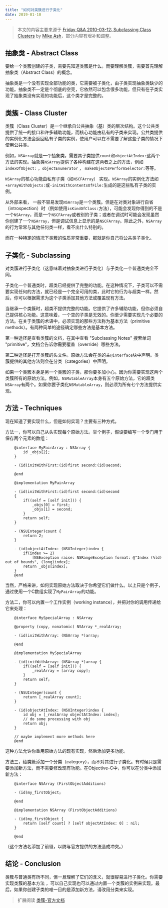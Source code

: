 ```yaml
---
title: "如何对类簇进行子类化"
date: 2019-01-10
---
```


>本文的内容主要来源于 [Friday Q&A 2010-03-12: Subclassing Class Clusters](https://www.mikeash.com/pyblog/friday-qa-2010-03-12-subclassing-class-clusters.html) by [Mike Ash](https://www.mikeash.com/)，部分内容有增补和调整。


## 抽象类 - Abstract Class
要给一个类簇创建的子类，需要先知道类簇是什么。而要理解类簇，需要首先理解抽象类（Abstract Class）的概念。

抽象类是一个没有实现全部功能的类，它需要被子类化，由子类实现抽象类缺少的功能。抽象类不一定是个彻底的空壳，它依然可以包含很多功能，但只有在子类实现了抽象类没有实现的功能后，这个类才是完整的。

## 类簇 - Class Cluster
类簇（Class Cluster）是一个继承自公共抽象（基）类的层次结构。这个公共类提供了统一的接口和许多辅助功能，而核心功能由私有的子类来实现。公共类提供的实例化方法会返回私有子类的实例，使用户可以在不需要了解这些子类的情况下使用公共类。

例如，`NSArray`就是一个抽象类，需要其子类提供`count`和`objectAtIndex:`这两个方法的实现。抽象类`NSArray`提供了各种构建在这两者之上的方法，例如`indexOfObject:` ，`objectEnumerator` ， `makeObjectsPerformSelector:`等等。

`NSArray`的核心功能由私有子类（如`NSCFArray`） 实现。`NSArray`的实例化方法如`+arrayWithObjects:`或`-initWithContentsOfFile:`生成的是这些私有子类的实例。

从外部来看， 一般不容易发现`NSArray`是一个类簇。但是在对类对象进行自省（introspection）时（例如使用`isKindOfClass:`方法），可能会发现你得到的不是一个`NSArray`，而是一个`NSCFArray`或者别的子类；或者在调试时可能会发现虽然你创建了一个`NSArray`，但是调试信息上显示的是`NSCFArray`。除此之外，`NSArray`的行为常常与其他任何类一样，看不出什么特别的。

而在一种特定的情况下类簇的性质非常重要，那就是你自己将公共类子类化。

## 子类化 - Subclassing
对类簇进行子类化（这意味着对抽象类进行子类化）与子类化一个普通类完全不同。

子类化一个普通类时，超类已经提供了完整的功能。在这种情况下，子类可以不需要实现任何的方法，就已经是一个完全可用的类，此时它的行为与超类一样。然后，你可以根据需求为这个子类添加其他方法或覆盖现有方法。

当继承一个类簇时，超类不提供完整的功能。它提供了许多辅助功能，但你必须自己提供核心功能。这意味着，一个空的子类是无效的。你至少需要实现几个必要的方法。在关于类簇的术语中，必须实现的那些方法称为基本方法（primitive methods）。有两种简单的途径确定哪些方法是基本方法。

第一种途径是查看类簇的文档，在其中查看 "Subclassing Notes" 搜索单词 "primitive"，文档会告诉你需要覆盖（override）哪些方法。

第二种途径是打开类簇的头文件。原始方法会在类的主`@interface`块中声明。类簇提供的其他方法则会在分类（categories）中声明。

如果一个类簇本身是另一个类簇的子类，那你要多加小心。因为你需要实现这两个类簇所有的原始方法。例如，`NSMutableArray`本身有五个原始方法，它的超类`NSArray`有两个。如果你要子类化`NSMutableArray`，则必须为所有七个方法提供实现。

## 方法 - Techniques 
现在知道了要实现什么，但是如何实现？主要有三种方式。

方法一，你可以自己从头实现每个原始方法。举个例子，假设要编写一个专门用于保存两个元素的数组：
```
    @interface MyPairArray : NSArray {
        id _objs[2];
    }

    - (id)initWithFirst:(id)first second:(id)second;

    @end
    
    @implementation MyPairArray
    
    - (id)initWithFirst:(id)first second:(id)second
    {
        if((self = [self init])) {
            _objs[0] = first;
            _objs[1] = second;
        }
        return self;
    }
    
    - (NSUInteger)count {
        return 2;
    }
    
    - (id)objectAtIndex: (NSUInteger)index {
        if(index >= 2)
            [NSException raise: NSRangeException format: @"Index (%ld) out of bounds", (long)index];
        return _objs[index];
    }
    @end
```

当然，严格来讲，如何实现原始方法取决于你希望它们做什么。以上只是个例子，通过使用一个C数组实现了`MyPairArray`的功能。

方法二，你可以内置一个工作实例（working instance），并把对你的调用传递给它来处理：

```
    @interface MySpecialArray : NSArray

    @property (copy, nonatomic) NSArray *_realArray;
    
    - (id)initWithArray: (NSArray *)array;
    
    @end
    
    @implementation MySpecialArray
    
    - (id)initWithArray: (NSArray *)array {
        if((self = [self init])) {
            _realArray = [array copy];
        }
        return self;
    }
        
    - (NSUInteger)count {
        return [_realArray count];
    }
    
    - (id)objectAtIndex: (NSUInteger)index {
        id obj = [_realArray objectAtIndex: index];
        // do some processing with obj
        return obj;
    }
    
    // maybe implement more methods here
    @end
```

这种方法允许你重用原始方法的现有实现，然后添加更多功能。

方法三，给类簇添加一个分类（category），而不对其进行子类化。有时候只是需要添加新方法，而不需要修改现有功能。在Objective-C中，你可以在分类中添加新方法：

```
    @interface NSArray (FirstObjectAdditions)
    
    - (id)my_firstObject;
    
    @end
    
    @implementation NSArray (FirstObjectAdditions)
    
    - (id)my_firstObject {
        return [self count] ? [self objectAtIndex: 0] : nil;
    }
    
    @end
```

（这个方法名添加了前缀，以防与官方提供的方法造成冲突。）

## 结论 - Conclusion
类簇与普通类有所不同，但一旦理解了它们的含义，就很容易进行子类化。你需要实现类簇的基本方法 ，可以自己实现也可以通过内置一个类簇的实例来实现。最后，如果你创建子类的唯一目的是添加新方法，请改用分类来实现。

> 扩展阅读
[类簇-官方文档](https://developer.apple.com/library/archive/documentation/General/Conceptual/CocoaEncyclopedia/ClassClusters/ClassClusters.html#//apple_ref/doc/uid/TP40010810-CH4-SW1)

